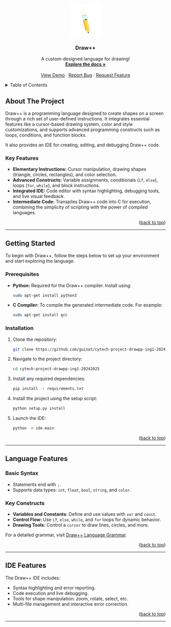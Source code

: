 <a name="readme-top"></a>

<br />
<div align="center">
  <a href="https://github.com/guinat/cytech-project-drawpp-ing1-20242025">
    <img src="logo.png" alt="Logo" width="100" height="100">
  </a>

  <h3 align="center">Draw++</h3>

  <p align="center">
    A custom-designed language for drawing!
    <br />
    <a href="https://github.com/guinat/cytech-project-drawpp-ing1-20242025"><strong>Explore the docs »</strong></a>
    <br />
    <br />
    <a href="https://github.com/guinat/cytech-project-drawpp-ing1-20242025">View Demo</a>
    ·
    <a href="https://github.com/guinat/cytech-project-drawpp-ing1-20242025/issues">Report Bug</a>
    ·
    <a href="https://github.com/guinat/cytech-project-drawpp-ing1-20242025/issues">Request Feature</a>
  </p>
</div>

<details>
  <summary>Table of Contents</summary>
  <ol>
    <li><a href="#about-the-project">About The Project</a></li>
    <li><a href="#getting-started">Getting Started</a></li>
    <li><a href="#language-features">Language Features</a></li>
    <li><a href="#ide-features">IDE Features</a></li>
  </ol>
</details>

## About The Project

Draw++ is a programming language designed to create shapes on a screen through a rich set of user-defined instructions. It integrates essential features like a cursor-based drawing system, color and style customizations, and supports advanced programming constructs such as loops, conditions, and function blocks.

It also provides an IDE for creating, editing, and debugging Draw++ code.

### Key Features

- **Elementary Instructions:** Cursor manipulation, drawing shapes (triangle, circles, rectangles), and color selection.
- **Advanced Constructs:** Variable assignments, conditionals (`if`, `else`), loops (`for`, `while`), and block instructions.
- **Integrated IDE:** Code editor with syntax highlighting, debugging tools, and live visual feedback.
- **Intermediate Code:** Transpiles Draw++ code into C for execution, combining the simplicity of scripting with the power of compiled languages.

<p align="right">(<a href="#readme-top">back to top</a>)</p>

---

## Getting Started

To begin with Draw++, follow the steps below to set up your environment and start exploring the language.

### Prerequisites

- **Python:** Required for the Draw++ compiler. Install using:

  ```sh
  sudo apt-get install python3
  ```

- **C Compiler:** To compile the generated intermediate code. For example:

  ```sh
  sudo apt-get install gcc
  ```

### Installation

1. Clone the repository:

   ```sh
   git clone https://github.com/guinat/cytech-project-drawpp-ing1-20242025.git
   ```

2. Navigate to the project directory:

   ```sh
   cd cytech-project-drawpp-ing1-20242025
   ```

3. Install any required dependencies:

   ```sh
   pip install -r requirements.txt
   ```


4. Install the project using the setup script:

   ```sh
   python setup.py install
   ```


5. Launch the IDE:

   ```sh
   python -m ide.main
   ```

<p align="right">(<a href="#readme-top">back to top</a>)</p>

---

## Language Features

### Basic Syntax

- Statements end with `;`.
- Supports data types: `int`, `float`, `bool`, `string`, and `color`.

### Key Constructs

- **Variables and Constants:** Define and use values with `var` and `const`.
- **Control Flow:** Use `if`, `else`, `while`, and `for` loops for dynamic behavior.
- **Drawing Tools:** Control a `cursor` to draw lines, circles, and more.

For a detailed grammar, visit [Draw++ Language Grammar](https://github.com/guinat/cytech-project-drawpp-ing1-20242025/blob/main/grammar/drawpp_grammar.bnf).

<p align="right">(<a href="#readme-top">back to top</a>)</p>

---

## IDE Features

The Draw++ IDE includes:

- Syntax highlighting and error reporting.
- Code execution and live debugging.
- Tools for shape manipulation: zoom, rotate, select, etc.
- Multi-file management and interactive error correction.

<p align="right">(<a href="#readme-top">back to top</a>)</p>

---
